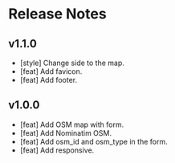 # Release Notes

## v1.1.0

* [style] Change side to the map.
* [feat] Add favicon.
* [feat] Add footer.

## v1.0.0

* [feat] Add OSM map with form.
* [feat] Add Nominatim OSM.
* [feat] Add osm_id and osm_type in the form.
* [feat] Add responsive.